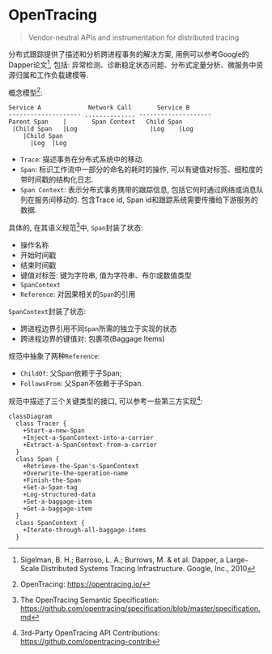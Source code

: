 # OpenTracing

> Vendor-neutral APIs and instrumentation for distributed tracing

分布式跟踪提供了描述和分析跨进程事务的解决方案, 用例可以参考Google的Dapper论文[^1], 包括: 异常检测、诊断稳定状态问题、分布式定量分析、微服务中资源归属和工作负载建模等.

概念模型[^2]:


```
Service A             Network Call       Service B
-------------------- .............. --------------------
Parent Span    |       Span Context   Child Span
 |Child Span   |Log                    |Log    |Log
    |Child Span
      |Log  |Log
```

- `Trace`: 描述事务在分布式系统中的移动.
- `Span`: 标识工作流中一部分的命名的耗时的操作, 可以有键值对标签、细粒度的带时间戳的结构化日志.
- `Span Context`: 表示分布式事务携带的跟踪信息, 包括它何时通过网络或消息队列在服务间移动的. 包含Trace id, Span id和跟踪系统需要传播给下游服务的数据.


具体的, 在其语义规范[^3]中, `Span`封装了状态:

- 操作名称
- 开始时间戳
- 结束时间戳
- 键值对标签: 键为字符串, 值为字符串、布尔或数值类型
- `SpanContext`
- `Reference`: 对因果相关的`Span`的引用

`SpanContext`封装了状态:

- 跨进程边界引用不同`Span`所需的独立于实现的状态
- 跨进程边界的键值对: 包裹项(Baggage Items)

规范中抽象了两种`Reference`:

- `ChildOf`: 父Span依赖于子Span;
- `FollowsFrom`: 父Span不依赖于子Span.


规范中描述了三个关键类型的接口, 可以参考一些第三方实现[^4]:


```mermaid
classDiagram
  class Tracer {
    +Start-a-new-Span
    +Inject-a-SpanContext-into-a-carrier
    +Extract-a-SpanContext-from-a-carrier
  }
  class Span {
    +Retrieve-the-Span's-SpanContext
    +Overwrite-the-operation-name
    +Finish-the-Span
    +Set-a-Span-tag
    +Log-structured-data
    +Set-a-baggage-item
    +Get-a-baggage-item
  }
  class SpanContext {
    +Iterate-through-all-baggage-items
  }
```


[^1]: Sigelman, B. H.; Barroso, L. A.; Burrows, M. & et al. Dapper, a Large-Scale Distributed Systems Tracing Infrastructure. Google, Inc., 2010
[^2]: OpenTracing: https://opentracing.io/
[^3]: The OpenTracing Semantic Specification: https://github.com/opentracing/specification/blob/master/specification.md
[^4]: 3rd-Party OpenTracing API Contributions: https://github.com/opentracing-contrib
